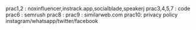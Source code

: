 prac1,2 : noxinfluencer,instrack.app,socialblade,speakerj
prac3,4,5,7 : code
prac6 : semrush
prac8 : 
prac9 : similarweb.com
prac10: privacy policy instagram/whatsapp/twitter/facebook
